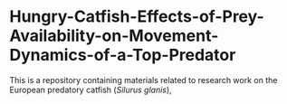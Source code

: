 # Hungry-Catfish-Effects-of-Prey-Availability-on-Movement-Dynamics-of-a-Top-Predator
This is a repository containing materials related to research work on the European predatory catfish (_Silurus glanis_),
